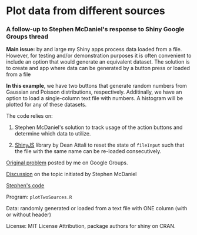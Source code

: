 # Plot data from different sources

### A follow-up to Stephen McDaniel's response to Shiny Google Groups thread

**Main issue:** by and large my Shiny apps process data loaded from a file. However, for
testing and/or demonstration purposes it is often convenient to include
an option that would generate an equivalent dataset. The solution is to
create and app where data can be generated by a button press or loaded from a file

**In this example**, we have two buttons that generate random numbers from
Gaussian and Poisson distributions, respectively. Additinally, we have
an option to load a single-column text file with numbers. A histogram
will be plotted for any of these datasets.

The code relies on:

  1. Stephen McDaniel's solution to track usage of the action buttons
  and determine which data to utilize.

  2. [ShinyJS](https://github.com/daattali/shinyjs) library by Dean Attali to reset the state of `fileInput`
  such that the file with the same name can be re-loaded consecutively.

[Original problem](https://groups.google.com/d/msg/shiny-discuss/9yG7hPMT5Qc/Ujdh6L87FQAJ) posted by me on Google Groups.

[Discussion](https://groups.google.com/d/msg/shiny-discuss/gkeuyPAZndM/rLV_L-cvFgAJ) on the topic initiated by Stephen McDaniel

[Stephen's code](https://github.com/Stephen-McDaniel/reactives-used-if-else-logic-shiny)


Program: `plotTwoSources.R`

Data: randomly generated or loaded from a text file with ONE column (with or without header)

License: MIT License
Attribution, package authors for shiny on CRAN.
